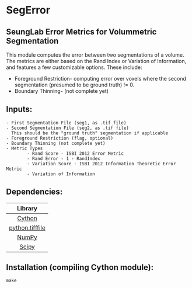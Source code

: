 SegError
========

SeungLab Error Metrics for Volummetric Segmentation
---------------------------------------------------

 This module computes the error between two segmentations of a volume.
The metrics are either based on the Rand Index or Variation of Information, and
features a few customizable options. These include:

- Foreground Restriction- computing error over voxels where the
  second segmentation (presumed to be ground truth) != 0.
- Boundary Thinning- (not complete yet)

Inputs:
-------
    - First Segmentation File (seg1, as .tif file)
    - Second Segmentation File (seg2, as .tif file)
      This should be the "ground truth" segmentation if applicable
    - Foreground Restriction (flag, optional)
    - Boundary Thinning (not complete yet)
    - Metric Types
            - Rand Score - ISBI 2012 Error Metric
            - Rand Error - 1 - RandIndex
            - Variation Score - ISBI 2012 Information Theoretic Error Metric
            - Variation of Information


Dependencies:
-------------
|Library|
|:-----:|
|[Cython](http://cython.org/)|
|[python.tifffile](https://pypi.python.org/pypi/tifffile)|
|[NumPy](http://www.numpy.org/)|
|[Scipy](http://www.scipy.org/)|

Installation (compiling Cython module):
-------------
    make

